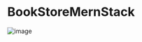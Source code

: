 ﻿# BookStoreMernStack
![image](https://github.com/user-attachments/assets/13ae8bda-2fba-4d34-86a1-aa9d794bf69b)
